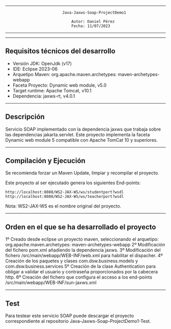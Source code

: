 ----------------------------------------------------------------------------------------------
                             Java-Jaxws-Soap-ProjectDemo1   
                                                           
                                 Autor: Daniel Pérez                     
                                 Fecha: 11/07/2023                      
----------------------------------------------------------------------------------------------

----------------------------------------------------------------------------------------------
Requisitos técnicos del desarrollo
----------------------------------------------------------------------------------------------

- Versión JDK: OpenJdk (v17)
- IDE: Eclipse 2023-06
- Arquetipo Maven: org.apache.maven.archetypes: maven-archetypes-webapp
- Faceta Proyecto: Dynamic web module, v5.0
- Target runtime: Apache Tomcat, v10.1
- Dependencia: jaxws-rt, v4.0.1

-----------------------------------------------------------------------------------------------
Descripción
-----------------------------------------------------------------------------------------------

Servicio SOAP implementado con la dependencia jaxws que trabaja sobre las dependencias jakarta.servlet. Este proyecto implementa la faceta Dynamic web module 5 compatible con Apache TomCat 10 y superiores.

-----------------------------------------------------------------------------------------------
Compilación y Ejecución
-----------------------------------------------------------------------------------------------

Se recomienda forzar un Maven Update, limpiar y recompilar el proyecto.

Este proyecto al ser ejecutado genera los siguientes End-points:

	http://localhost:8080/WS2-JAX-WS/ws/studentport?wsdl
	http://localhost:8080/WS2-JAX-WS/ws/teacherport?wsdl

 Nota: WS2-JAX-WS es el nombre original del proyecto.

-----------------------------------------------------------------------------------------------
Orden en el que se ha desarrollado el proyecto
-----------------------------------------------------------------------------------------------

1º Creado desde eclipse un proyecto maven, seleccionando el arquetipo: org.apache.maven.archetypes: maven-archetypes-webapp
2º Modificación del fichero pom.xml añadiendo la dependencia jaxws.
3º Modificación del fichero /src/main/webapp/WEB-INF/web.xml para habilitar el dispacher.
4º Creación de los paquetes y clases com.dsw.business.models y com.dsw.business.services
5º Creación de la clase Authentication para obligar a validar el usuario y contraseña proporcionados por la cabecera http.
6º Creación del fichero que configura el acceso a los end-points /src/main/webapp/WEB-INF/sun-jaxws.xml

-----------------------------------------------------------------------------------------------
Test
-----------------------------------------------------------------------------------------------

Para testear este servicio SOAP puede descargar el proyecto correspondiente al repositorio Java-Jaxws-Soap-ProjectDemo1-Test.

